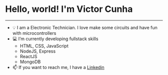 <h1>Hello, world! I'm Victor Cunha</h1>

<hr>

- 💡 I am a Electronic Technician. I love make some circuits and have fun with microcontrollers
- 💻 I’m currently developing fullstack skills
  - HTML, CSS, JavaScript
  - NodeJS, Express
  - ReactJS
  - MongoDB
- 📫 If you want to reach me, I have a <a href="https://www.linkedin.com/in/victor-cunha-ba3a31216">Linkedin</a>

<!---
victoroliverc/victoroliverc is a ✨ special ✨ repository because its `README.md` (this file) appears on your GitHub profile.
You can click the Preview link to take a look at your changes.
--->
